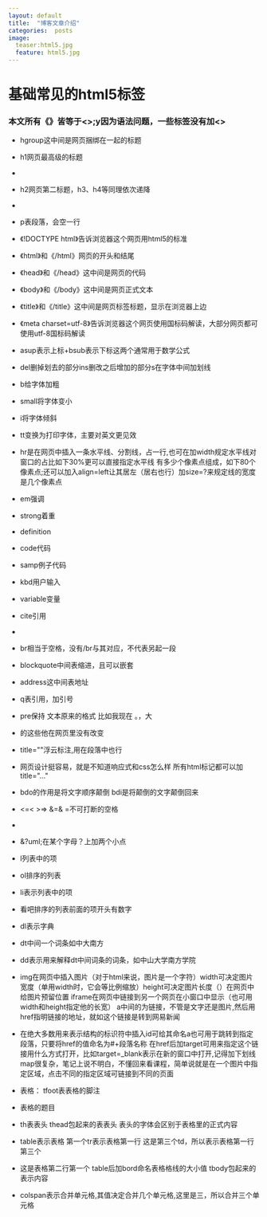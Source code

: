 ```yaml
---
layout: default
title:  "博客文章介绍"
categories:  posts
image:
  teaser:html5.jpg
  feature: html5.jpg
---
```



# 基础常见的html5标签









### 本文所有《》皆等于<>;y因为语法问题，一些标签没有加<>



- hgroup这中间是网页捆绑在一起的标题
- h1网页最高级的标题
- 
- h2网页第二标题，h3、h4等同理依次递降
- 
- p表段落，会空一行
- 《!DOCTYPE html》告诉浏览器这个网页用html5的标准
- 《html》和《/html》网页的开头和结尾
- 《head》和《/head》这中间是网页的代码
- 《body》和《/body》这中间是网页正式文本
- 《title》和《/title》这中间是网页标签标题，显示在浏览器上边
- 《meta charset=utf-8》告诉浏览器这个网页使用国标码解读，大部分网页都可使用utf-8国标码解读
- asup表示上标+bsub表示下标这两个通常用于数学公式
- del删掉划去的部分ins删改之后增加的部分s在字体中间加划线
- b给字体加粗
- small将字体变小
- i将字体倾斜
- tt变换为打印字体，主要对英文更见效
- hr是在网页中插入一条水平线、分割线，占一行,也可在加width规定水平线对窗口的占比如下30%更可以直接指定水平线 有多少个像素点组成，如下80个像素点;还可以加入align=left让其居左（居右也行）加size=?来规定线的宽度是几个像素点
- em强调
- strong着重
- definition
- code代码
- samp例子代码
- kbd用户输入
- variable变量
- cite引用
- 
- br相当于空格，没有/br与其对应，不代表另起一段
- blockquote中间表缩进，且可以嵌套
- address这中间表地址
- q表引用，加引号
- pre保持   文本原来的格式   比如我现在  。，大
- 的这些他在网页里没有改变
- title=""浮云标注,用在段落中也行
- 网页设计挺容易，就是不知道响应式和css怎么样 所有html标记都可以加title="..."
 
- bdo的作用是将文字顺序颠倒 bdi是将颠倒的文字颠倒回来

- <=< >=> &=&  =不可打断的空格
- 
- &?uml;在某个字母？上加两个小点

- l列表中的项
- ol排序的列表
- li表示列表中的项
- 看吧排序的列表前面的项开头有数字
- dl表示字典
- dt中间一个词条如中大南方
- dd表示用来解释dt中间词条的词条，如中山大学南方学院
- img在网页中插入图片（对于html来说，图片是一个字符）width可决定图片宽度（单用width时，它会等比例缩放）height可决定图片长度（）在网页中给图片预留位置  iframe在网页中链接到另一个网页在小窗口中显示（也可用width和height指定他的长宽） a中间的为链接，不管是文字还是图片,然后用href指明链接的地址，就如这个链接是转到网易新闻
- 在绝大多数用来表示结构的标识符中插入id可给其命名a也可用于跳转到指定段落，只要将href的值命名为#+段落名称 在href后加target可用来指定这个链接用什么方式打开，比如target=_blank表示在新的窗口中打开,记得加下划线 map很复杂，笔记上说不明白，不懂回来看课程，简单说就是在一个图片中指定区域，点击不同的指定区域可链接到不同的页面
- 表格： tfoot表表格的脚注
- 表格的题目
- th表表头	thead包起来的表表头	表头的字体会区别于表格里的正式内容
- table表示表格	第一个tr表示表格第一行	这是第三个td，所以表示表格第一行第三个
- 这是表格第二行第一个	table后加bord命名表格格线的大小值	tbody包起来的表示内容
- colspan表示合并单元格,其值决定合并几个单元格,这里是三，所以合并三个单元格